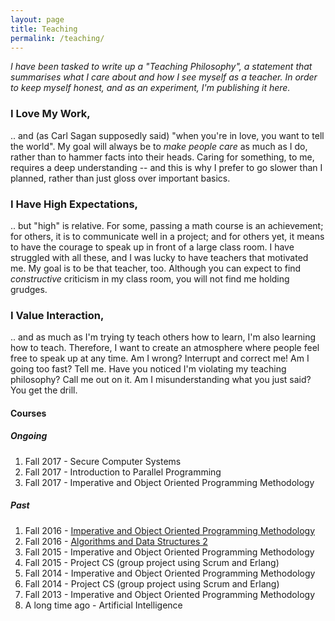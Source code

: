 ```yaml
---
layout: page
title: Teaching
permalink: /teaching/
---
```


*I have been tasked to write up a "Teaching Philosophy", a statement
that summarises what I care about and how I see myself as a
teacher. In order to keep myself honest, and as an experiment, I'm
publishing it here.*

### I Love My Work,

.. and (as Carl Sagan supposedly said) "when you're in love, you want
to tell the world". My goal will always be to *make people care* as
much as I do, rather than to hammer facts into their heads. Caring
for something, to me, requires a deep understanding -- and this is
why I prefer to go slower than I planned, rather than just gloss over
important basics.

### I Have High Expectations,

.. but "high" is relative. For some, passing a math course is an
achievement; for others, it is to communicate well in a project; and
for others yet, it means to have the courage to speak up in front of
a large class room. I have struggled with all these, and I was lucky
to have teachers that motivated me. My goal is to be that teacher,
too. Although you can expect to find *constructive* criticism in my
class room, you will not find me holding grudges.

### I Value Interaction,

.. and as much as I'm trying ty teach others how to learn, I'm also
learning how to teach. Therefore, I want to create an atmosphere
where people feel free to speak up at any time. Am I wrong? Interrupt
and correct me! Am I going too fast? Tell me. Have you noticed I'm
violating my teaching philosophy? Call me out on it. Am I
misunderstanding what you just said? You get the drill.

#### Courses

##### Ongoing

1. Fall 2017 - Secure Computer Systems
1. Fall 2017 - Introduction to Parallel Programming
1. Fall 2017 - Imperative and Object Oriented Programming Methodology

##### Past

1. Fall 2016 - <a href="http://wrigstad.com/ioopm" target="_blank">Imperative and Object Oriented Programming Methodology</a>
1. Fall 2016 - <a href="https://studentportalen.uu.se/portal/portal/uusp/student/student-course?uusp.portalpage=true&toolMode=studentUse&entityId=139305&uusp-locale=en" target="_blank">Algorithms and Data Structures 2</a>
1. Fall 2015 - Imperative and Object Oriented Programming Methodology
1. Fall 2015 - Project CS (group project using Scrum and Erlang)
1. Fall 2014 - Imperative and Object Oriented Programming Methodology
1. Fall 2014 - Project CS (group project using Scrum and Erlang)
1. Fall 2013 - Imperative and Object Oriented Programming Methodology
1. A long time ago - Artificial Intelligence
